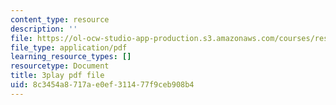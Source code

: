 ```yaml
---
content_type: resource
description: ''
file: https://ol-ocw-studio-app-production.s3.amazonaws.com/courses/res-3-002-collaborative-design-and-creative-expression-with-arduino-microcontrollers-january-iap-2017/8c3454a8717ae0ef311477f9ceb908b4_zOmTVlqqdEU.pdf
file_type: application/pdf
learning_resource_types: []
resourcetype: Document
title: 3play pdf file
uid: 8c3454a8-717a-e0ef-3114-77f9ceb908b4
---
```

